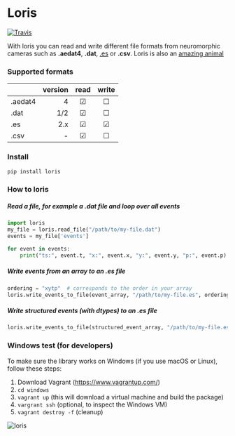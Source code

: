 # Loris
[![Travis](https://img.shields.io/travis/neuromorphic-paris/loris/master.svg?label=Travis%20CI)](https://www.travis-ci.org/neuromorphic-paris/loris)

With loris you can read and write different file formats from neuromorphic cameras such as **.aedat4**, **.dat**, [.es](https://github.com/neuromorphic-paris/event_stream) or **.csv**. Loris is also an [amazing animal](https://giphy.com/search/slow-loris)

### Supported formats
|           | version | read    | write   |
|-----------|--------:|:-------:|:-------:|
| .aedat4   | 4       | &#9745; | &#9744; |
| .dat      | 1/2     | &#9745; | &#9744; |
| .es       | 2.x     | &#9745; | &#9745; |
| .csv      | -       | &#9745; | &#9744; |

### Install
~~~python
pip install loris
~~~

### How to loris
##### Read a file, for example a .dat file and loop over all events
~~~python
import loris
my_file = loris.read_file("/path/to/my-file.dat")
events = my_file['events']

for event in events:
    print("ts:", event.t, "x:", event.x, "y:", event.y, "p:", event.p)
~~~

##### Write events from an array to an .es file
~~~python
ordering = "xytp"  # corresponds to the order in your array
loris.write_events_to_file(event_array, "/path/to/my-file.es", ordering)
~~~

##### Write structured events (with dtypes) to an .es file
~~~python
loris.write_events_to_file(structured_event_array, "/path/to/my-file.es")
~~~

### Windows test (for developers)

To make sure the library works on Windows (if you use macOS or Linux), follow these steps:

1. Download Vagrant (https://www.vagrantup.com/)
2. `cd windows`
3. `vagrant up` (this will download a virtual machine and build the package)
4. `vargrant ssh` (optional, to inspect the Windows VM)
5. `vagrant destroy -f` (cleanup)

![loris](loris.gif "The Loris Banner")
